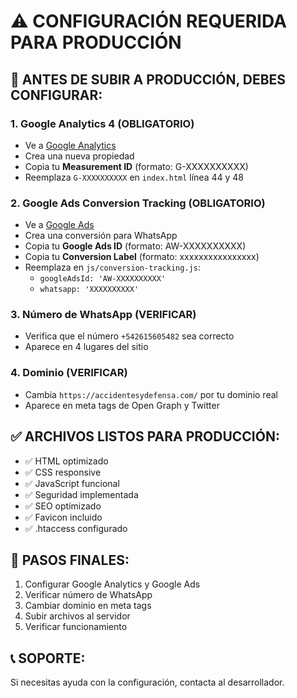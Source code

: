 # ⚠️ CONFIGURACIÓN REQUERIDA PARA PRODUCCIÓN

## 🚨 **ANTES DE SUBIR A PRODUCCIÓN, DEBES CONFIGURAR:**

### **1. Google Analytics 4 (OBLIGATORIO)**
- Ve a [Google Analytics](https://analytics.google.com)
- Crea una nueva propiedad
- Copia tu **Measurement ID** (formato: G-XXXXXXXXXX)
- Reemplaza `G-XXXXXXXXXX` en `index.html` línea 44 y 48

### **2. Google Ads Conversion Tracking (OBLIGATORIO)**
- Ve a [Google Ads](https://ads.google.com)
- Crea una conversión para WhatsApp
- Copia tu **Google Ads ID** (formato: AW-XXXXXXXXXX)
- Copia tu **Conversion Label** (formato: xxxxxxxxxxxxxxxx)
- Reemplaza en `js/conversion-tracking.js`:
  - `googleAdsId: 'AW-XXXXXXXXXX'`
  - `whatsapp: 'XXXXXXXXXX'`

### **3. Número de WhatsApp (VERIFICAR)**
- Verifica que el número `+542615605482` sea correcto
- Aparece en 4 lugares del sitio

### **4. Dominio (VERIFICAR)**
- Cambia `https://accidentesydefensa.com/` por tu dominio real
- Aparece en meta tags de Open Graph y Twitter

## ✅ **ARCHIVOS LISTOS PARA PRODUCCIÓN:**
- ✅ HTML optimizado
- ✅ CSS responsive
- ✅ JavaScript funcional
- ✅ Seguridad implementada
- ✅ SEO optimizado
- ✅ Favicon incluido
- ✅ .htaccess configurado

## 🚀 **PASOS FINALES:**
1. Configurar Google Analytics y Google Ads
2. Verificar número de WhatsApp
3. Cambiar dominio en meta tags
4. Subir archivos al servidor
5. Verificar funcionamiento

## 📞 **SOPORTE:**
Si necesitas ayuda con la configuración, contacta al desarrollador.
